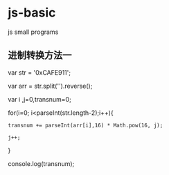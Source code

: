 # js-basic
js small programs

## 进制转换方法一
var str = '0xCAFE911';

var arr = str.split('').reverse();

var i ,j=0,transnum=0;


for(i=0; i<parseInt(str.length-2);i++){

	transnum += parseInt(arr[i],16) * Math.pow(16, j);
	
	j++;
	
}


console.log(transnum);
